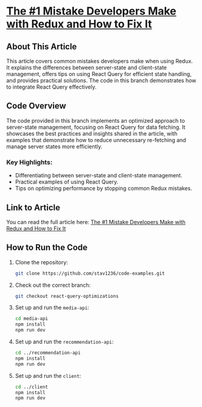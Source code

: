 # [The #1 Mistake Developers Make with Redux and How to Fix It](https://medium.com/@stavmaor1/060ac53e24fa)

## About This Article

This article covers common mistakes developers make when using Redux. It explains the differences between server-state and client-state management, offers tips on using React Query for efficient state handling, and provides practical solutions. The code in this branch demonstrates how to integrate React Query effectively.

## Code Overview

The code provided in this branch implements an optimized approach to server-state management, focusing on React Query for data fetching. It showcases the best practices and insights shared in the article, with examples that demonstrate how to reduce unnecessary re-fetching and manage server states more efficiently.

### Key Highlights:
- Differentiating between server-state and client-state management.
- Practical examples of using React Query.
- Tips on optimizing performance by stopping common Redux mistakes.

## Link to Article

You can read the full article here: [The #1 Mistake Developers Make with Redux and How to Fix It](https://medium.com/@stavmaor1/060ac53e24fa)

## How to Run the Code

1. Clone the repository:
   ```bash
   git clone https://github.com/stav1236/code-examples.git
   ```

2. Check out the correct branch:
   ```bash
   git checkout react-query-optimizations
   ```

3. Set up and run the `media-api`:
   ```bash
   cd media-api
   npm install
   npm run dev
   ```

4. Set up and run the `recommendation-api`:
   ```bash
   cd ../recommendation-api
   npm install
   npm run dev
   ```

5. Set up and run the `client`:
   ```bash
   cd ../client
   npm install
   npm run dev
   ```
